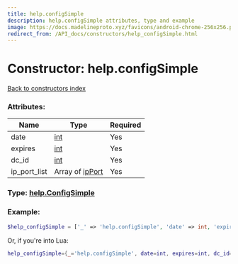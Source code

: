 ```yaml
---
title: help.configSimple
description: help.configSimple attributes, type and example
image: https://docs.madelineproto.xyz/favicons/android-chrome-256x256.png
redirect_from: /API_docs/constructors/help_configSimple.html
---
```

# Constructor: help.configSimple  
[Back to constructors index](index.md)



### Attributes:

| Name     |    Type       | Required |
|----------|---------------|----------|
|date|[int](../types/int.md) | Yes|
|expires|[int](../types/int.md) | Yes|
|dc\_id|[int](../types/int.md) | Yes|
|ip\_port\_list|Array of [ipPort](../constructors/ipPort.md) | Yes|



### Type: [help.ConfigSimple](../types/help.ConfigSimple.md)


### Example:

```php
$help_configSimple = ['_' => 'help.configSimple', 'date' => int, 'expires' => int, 'dc_id' => int, 'ip_port_list' => [ipPort, ipPort]];
```  


Or, if you're into Lua:

```lua
help_configSimple={_='help.configSimple', date=int, expires=int, dc_id=int, ip_port_list={ipPort}}

```


